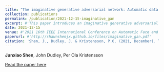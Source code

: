 ```yaml
---
title: "The imaginative generative adversarial network: Automatic data augmentation for dynamic skeleton-based hand gesture and human action recognition"
collection: publications
permalink: /publication/2021-12-15-imaginative_gan
excerpt: #'This paper introduces an imaginative generative adversarial network for automatic data augmentation aimed at improving dynamic skeleton-based hand gesture and human action recognition.'
date: 2021-12-15
venue: #'2021 16th IEEE International Conference on Automatic Face and Gesture Recognition'
paperurl: #'http://shawnshenjx.github.io/files/imaginative_gan.pdf'
citation: 'Shen, J., Dudley, J. & Kristensson, P.O. (2021, December). The imaginative generative adversarial network: Automatic data augmentation for dynamic skeleton-based hand gesture and human action recognition. In 2021 16th IEEE International Conference on Automatic Face and Gesture Recognition (pp. 1-8).'
---
```

**Junxiao Shen**, John Dudley, Per Ola Kristensson

[Read the paper here](http://shawnshenjx.github.io/files/imaginative_gan.pdf)